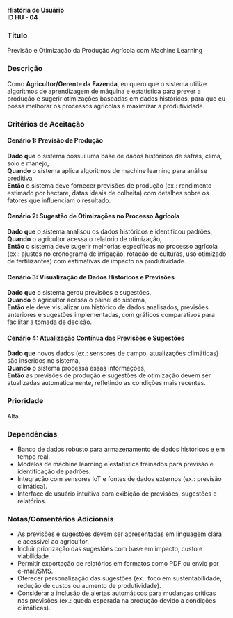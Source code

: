 **História de Usuário**  
**ID HU - 04**

### Título  
Previsão e Otimização da Produção Agrícola com Machine Learning  

### Descrição  
Como **Agricultor/Gerente da Fazenda**, eu quero que o sistema utilize algoritmos de aprendizagem de máquina e estatística para prever a produção e sugerir otimizações baseadas em dados históricos, para que eu possa melhorar os processos agrícolas e maximizar a produtividade.  

### Critérios de Aceitação  

#### Cenário 1: Previsão de Produção  
**Dado que** o sistema possui uma base de dados históricos de safras, clima, solo e manejo,  
**Quando** o sistema aplica algoritmos de machine learning para análise preditiva,  
**Então** o sistema deve fornecer previsões de produção (ex.: rendimento estimado por hectare, datas ideais de colheita) com detalhes sobre os fatores que influenciam o resultado.  

#### Cenário 2: Sugestão de Otimizações no Processo Agrícola  
**Dado que** o sistema analisou os dados históricos e identificou padrões,  
**Quando** o agricultor acessa o relatório de otimização,  
**Então** o sistema deve sugerir melhorias específicas no processo agrícola (ex.: ajustes no cronograma de irrigação, rotação de culturas, uso otimizado de fertilizantes) com estimativas de impacto na produtividade.  

#### Cenário 3: Visualização de Dados Históricos e Previsões  
**Dado que** o sistema gerou previsões e sugestões,  
**Quando** o agricultor acessa o painel do sistema,  
**Então** ele deve visualizar um histórico de dados analisados, previsões anteriores e sugestões implementadas, com gráficos comparativos para facilitar a tomada de decisão.  

#### Cenário 4: Atualização Contínua das Previsões e Sugestões  
**Dado que** novos dados (ex.: sensores de campo, atualizações climáticas) são inseridos no sistema,  
**Quando** o sistema processa essas informações,  
**Então** as previsões de produção e sugestões de otimização devem ser atualizadas automaticamente, refletindo as condições mais recentes.  

### Prioridade  
Alta  

### Dependências  
- Banco de dados robusto para armazenamento de dados históricos e em tempo real.  
- Modelos de machine learning e estatística treinados para previsão e identificação de padrões.  
- Integração com sensores IoT e fontes de dados externos (ex.: previsão climática).  
- Interface de usuário intuitiva para exibição de previsões, sugestões e relatórios.  

### Notas/Comentários Adicionais  
- As previsões e sugestões devem ser apresentadas em linguagem clara e acessível ao agricultor.  
- Incluir priorização das sugestões com base em impacto, custo e viabilidade.  
- Permitir exportação de relatórios em formatos como PDF ou envio por e-mail/SMS.  
- Oferecer personalização das sugestões (ex.: foco em sustentabilidade, redução de custos ou aumento de produtividade).  
- Considerar a inclusão de alertas automáticos para mudanças críticas nas previsões (ex.: queda esperada na produção devido a condições climáticas).
